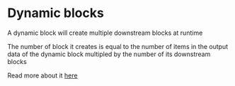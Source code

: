 # Dynamic blocks

A dynamic block will create multiple downstream blocks at runtime

The number of block it creates is equal to the number of items in the output data of the dynamic block multipled by the number of its downstream blocks

Read more about it [here](https://docs.mage.ai/design/blocks/dynamic-blocks)